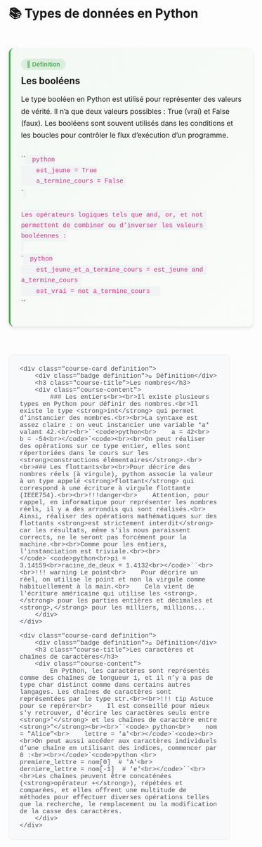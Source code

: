 <style>
/* Styles pour les cours avec système de cartes */

.course-container {
    display: flex;
    flex-direction: column;
    gap: 1.5rem;
    padding: 1rem 0;
    max-width: 100%;
}

.course-card {
    background: var(--md-default-bg-color);
    border-radius: 12px;
    padding: 1.5rem;
    box-shadow: 0 4px 8px rgba(0, 0, 0, 0.1);
    transition: transform 0.3s ease, box-shadow 0.3s ease;
    border-left: 4px solid;
    width: 100%;
    max-width: 100%;
    margin: 1rem 0;
}

.course-card.definition {
    border-left-color: #4CAF50;
    background: linear-gradient(135deg, rgba(76, 175, 80, 0.05) 0%, rgba(76, 175, 80, 0.02) 100%);
}

.course-card.definition:hover {
    transform: translateY(-3px);
    box-shadow: 0 0 20px rgba(76, 175, 80, 0.3);
}

.course-card.example {
    border-left-color: #2196F3;
    background: linear-gradient(135deg, rgba(33, 150, 243, 0.05) 0%, rgba(33, 150, 243, 0.02) 100%);
}

.course-card.example:hover {
    transform: translateY(-3px);
    box-shadow: 0 0 20px rgba(33, 150, 243, 0.3);
}

.course-card.warning {
    border-left-color: #F44336;
    background: linear-gradient(135deg, rgba(244, 67, 54, 0.05) 0%, rgba(244, 67, 54, 0.02) 100%);
}

.course-card.warning:hover {
    transform: translateY(-3px);
    box-shadow: 0 0 20px rgba(244, 67, 54, 0.3);
}

.course-card.tip {
    border-left-color: #FF9800;
    background: linear-gradient(135deg, rgba(255, 152, 0, 0.05) 0%, rgba(255, 152, 0, 0.02) 100%);
}

.course-card.tip:hover {
    transform: translateY(-3px);
    box-shadow: 0 0 20px rgba(255, 152, 0, 0.3);
}

.course-card.highlight {
    border-left-color: #9C27B0;
    background: linear-gradient(135deg, rgba(156, 39, 176, 0.05) 0%, rgba(156, 39, 176, 0.02) 100%);
}

.course-card.highlight:hover {
    transform: translateY(-3px);
    box-shadow: 0 0 20px rgba(156, 39, 176, 0.3);
}

.course-title {
    margin: 0 0 1rem 0;
    color: var(--md-primary-fg-color);
    font-size: 1.3rem;
    font-weight: 700;
    display: flex;
    align-items: center;
    gap: 0.5rem;
}

.course-content {
    margin-bottom: 1rem;
    line-height: 1.7;
    font-size: 1rem;
}

.badge {
    display: inline-block;
    padding: 0.3rem 0.8rem;
    border-radius: 15px;
    font-size: 0.85rem;
    font-weight: 600;
    margin-bottom: 0.8rem;
}

.badge.definition {
    background: rgba(76, 175, 80, 0.15);
    color: #4CAF50;
}

.badge.example {
    background: rgba(33, 150, 243, 0.15);
    color: #2196F3;
}

.badge.warning {
    background: rgba(244, 67, 54, 0.15);
    color: #F44336;
}

.badge.tip {
    background: rgba(255, 152, 0, 0.15);
    color: #FF9800;
}

.badge.highlight {
    background: rgba(156, 39, 176, 0.15);
    color: #9C27B0;
}

.btn {
    background: white;
    color: #4169E1;
    border: 2px solid #4169E1;
    padding: 0.8rem 1.5rem;
    border-radius: 10px;
    cursor: pointer;
    font-size: 1rem;
    font-weight: 600;
    transition: all 0.3s ease;
    display: inline-flex;
    align-items: center;
    gap: 0.5rem;
    margin-top: 1rem;
    text-decoration: none;
}

.btn:hover {
    background: rgba(65, 105, 225, 0.1);
    border-color: #1E90FF;
    color: #1E90FF;
    transform: translateY(-2px);
    box-shadow: 0 6px 15px rgba(65, 105, 225, 0.4);
}

.exercise-container {
    background: linear-gradient(135deg, #667eea 0%, #764ba2 100%);
    color: white;
    padding: 2rem;
    border-radius: 15px;
    margin: 2rem 0;
    text-align: center;
    box-shadow: 0 8px 25px rgba(102, 126, 234, 0.3);
}

.math-container {
    background: #f8f9fa;
    border: 1px solid #e9ecef;
    border-radius: 8px;
    padding: 1.5rem;
    margin: 1.5rem 0;
    text-align: center;
}

.table {
    width: 100%;
    border-collapse: collapse;
    margin: 1.5rem 0;
    background: white;
    border-radius: 8px;
    overflow: hidden;
    box-shadow: 0 2px 8px rgba(0, 0, 0, 0.1);
}

.table th,
.table td {
    padding: 1rem;
    text-align: left;
    border-bottom: 1px solid #e9ecef;
}

.table th {
    background: #f8f9fa;
    font-weight: 600;
    color: #495057;
}

.table tr:hover {
    background: #f8f9fa;
}

code {
    background: #f1f3f4;
    padding: 0.2rem 0.4rem;
    border-radius: 4px;
    font-family: 'Courier New', monospace;
    font-size: 0.9rem;
    color: #d63384;
}

pre {
    background: #f8f9fa;
    border: 1px solid #e9ecef;
    border-radius: 8px;
    padding: 1.5rem;
    overflow-x: auto;
    margin: 1.5rem 0;
}

pre code {
    background: none;
    padding: 0;
    color: #495057;
}

.highlight {
    background: linear-gradient(120deg, #a8edea 0%, #fed6e3 100%);
    padding: 0.2rem 0.5rem;
    border-radius: 4px;
    font-weight: 600;
}
</style>

# 📚 Types de données en Python

<div class="course-container">
    <div class="course-card definition">
        <div class="badge definition">📖 Définition</div>
        <h3 class="course-title">Les booléens</h3>
        <div class="course-content">
            Le type booléen en Python est utilisé pour représenter des valeurs de vérité. Il n’a que deux valeurs possibles : True (vrai) et False (faux). Les booléens sont souvent utilisés dans les conditions et les boucles pour contrôler le flux d’exécution d’un programme.<br><br>``<code> python<br>    est_jeune = True<br>    a_termine_cours = False<br></code>`<code><br><br>Les opérateurs logiques tels que and, or, et not permettent de combiner ou d’inverser les valeurs booléennes :<br><br></code>`<code> python<br>    est_jeune_et_a_termine_cours = est_jeune and a_termine_cours <br>    est_vrai = not a_termine_cours  <br></code>``
        </div>
    </div>
    
    <div class="course-card definition">
        <div class="badge definition">📖 Définition</div>
        <h3 class="course-title">Les nombres</h3>
        <div class="course-content">
            ### Les entiers<br><br>Il existe plusieurs types en Python pour définir des nombres.<br>Il existe le type <strong>int</strong> qui permet d'instancier des nombres.<br><br>La syntaxe est assez claire : on veut instancier une variable *a* valant 42.<br><br>``<code>python<br>    a = 42<br>    b = -54<br></code>`<code><br><br>On peut réaliser des opérations sur ce type entier, elles sont répertoriées dans le cours sur les <strong>constructions élémentaires</strong>.<br><br>### Les flottants<br><br>Pour décrire des nombres réels (à virgule), python associe la valeur à un type appelé <strong>flottant</strong> qui correspond à une écriture à virgule flottante (IEEE754).<br><br>!!!danger<br>    Attention, pour rappel, en informatique pour représenter les nombres réels, il y a des arrondis qui sont réalisés.<br>    Ainsi, réaliser des opérations mathématiques sur des flottants <strong>est strictement interdit</strong> car les résultats, même s'ils nous paraissent corrects, ne le seront pas forcément pour la machine.<br><br>Comme pour les entiers, l'instanciation est triviale.<br><br></code>`<code>python<br>pi = 3.14159<br>racine_de_deux = 1.4132<br></code>``<br><br>!!! warning Le point<br>    Pour décrire un réel, on utilise le point et non la virgule comme habituellement à la main.<br>    Cela vient de l'écriture américaine qui utilise les <strong>.</strong> pour les parties entières et décimales et <strong>,</strong> pour les milliers, millions...
        </div>
    </div>
    
    <div class="course-card definition">
        <div class="badge definition">📖 Définition</div>
        <h3 class="course-title">Les caractères et chaînes de caractères</h3>
        <div class="course-content">
            En Python, les caractères sont représentés comme des chaînes de longueur 1, et il n’y a pas de type char distinct comme dans certains autres langages. Les chaînes de caractères sont représentées par le type str.<br><br>!!! tip Astuce pour se repérer<br>    Il est conseillé pour mieux s'y retrouver, d'écrire les caractères seuls entre <strong>'</strong> et les chaînes de caractère entre <strong>"</strong><br><br>``<code> python<br>    nom = "Alice"<br>    lettre = 'a'<br></code>`<code><br><br>On peut aussi accéder aux caractères individuels d’une chaîne en utilisant des indices, commencer par 0 :<br><br></code>`<code>python <br>    premiere_lettre = nom[0]  # 'A'<br>    derniere_lettre = nom[-1]  # 'e'<br></code>``<br><br>Les chaînes peuvent être concaténées (<strong>opérateur +</strong>), répétées et comparées, et elles offrent une multitude de méthodes pour effectuer diverses opérations telles que la recherche, le remplacement ou la modification de la casse des caractères.
        </div>
    </div>
    
</div>